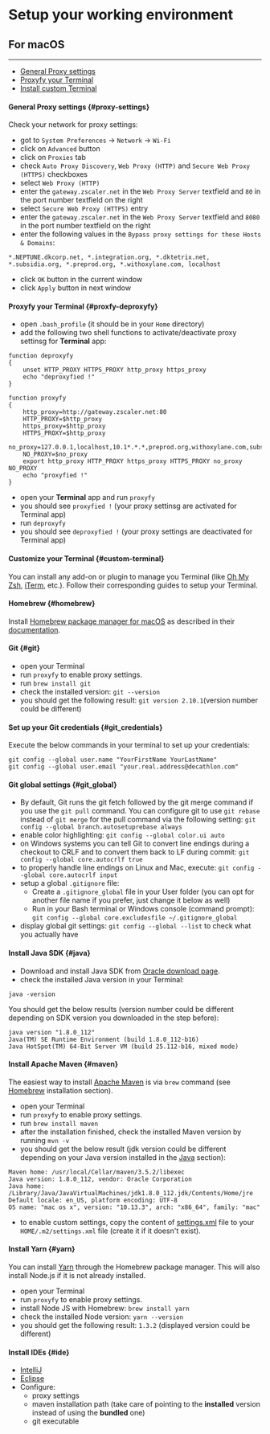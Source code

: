 # Setup your working environment

## For macOS
----

* [General Proxy settings](#proxy-settings)
* [Proxyfy your Terminal](#proxfy-deproxyfy)
* [Install custom Terminal](#custom-terminal)

#### General Proxy settings {#proxy-settings}

Check your network for proxy settings:
* got to `System Preferences` -> `Network` ->  `Wi-Fi`
* click on `Advanced` button
* click on `Proxies` tab
* check `Auto Proxy Discovery`, `Web Proxy (HTTP)` and `Secure Web Proxy (HTTPS)` checkboxes
* select `Web Proxy (HTTP)`
* enter the `gateway.zscaler.net` in the `Web Proxy Server` textfield and `80` in the port number textfield on the right
* select `Secure Web Proxy (HTTPS)` entry
* enter the `gateway.zscaler.net` in the `Web Proxy Server` textfield and `8080` in the port number textfield on the right
* enter the following values in the `Bypass proxy settings for these Hosts & Domains`:
```
*.NEPTUNE.dkcorp.net, *.integration.org, *.dktetrix.net, *.subsidia.org, *.preprod.org, *.withoxylane.com, localhost
```
* click `OK` button in the current window
* click `Apply` button in next window

#### Proxyfy your Terminal {#proxfy-deproxyfy}

* open `.bash_profile` (it should be in your `Home` directory)
* add the following two shell functions to activate/deactivate proxy settinsg for __Terminal__ app:

```shell
function deproxyfy
{
    unset HTTP_PROXY HTTPS_PROXY http_proxy https_proxy
    echo "deproxyfied !"
}

function proxyfy
{
    http_proxy=http://gateway.zscaler.net:80
    HTTP_PROXY=$http_proxy
    https_proxy=$http_proxy
    HTTPS_PROXY=$http_proxy
    no_proxy=127.0.0.1,localhost,10.1*.*.*,preprod.org,withoxylane.com,subsidia.org
    NO_PROXY=$no_proxy
    export http_proxy HTTP_PROXY https_proxy HTTPS_PROXY no_proxy NO_PROXY
    echo "proxyfied !"
}
```

* open your **Terminal** app and run `proxyfy`
* you should see `proxyfied !` (your proxy settinsg are activated for Terminal app)
* run `deproxyfy`
* you should see `deproxyfied !` (your proxy settings are deactivated for Terminal app)

#### Customize your Terminal {#custom-terminal}

You can install any add-on or plugin to manage you Terminal (like [Oh My Zsh](https://github.com/robbyrussell/oh-my-zsh), [iTerm](https://iterm2.com/), etc.).
Follow their corresponding guides to setup your Terminal.

#### Homebrew {#homebrew}

Install [Homebrew package manager for macOS](https://brew.sh/) as described in their [documentation](https://docs.brew.sh/Installation.html).

#### Git {#git}

* open your Terminal
* run `proxyfy` to enable proxy settings.
* run `brew install git`
* check the installed version: `git --version`
* you should get the following result: `git version 2.10.1`(version number could be different)

#### Set up your Git credentials {#git_credentials}

Execute the below commands in your terminal to set up your credentials:
```
git config --global user.name "YourFirstName YourLastName"
git config --global user.email "your.real.address@decathlon.com"
```

#### Git global settings {#git_global}

* By default, Git runs the git fetch followed by the git merge command if you use the `git pull` command. You can configure git to use `git rebase` instead of `git merge` for the pull command via the following setting: `git config --global branch.autosetuprebase always`
* enable color highlighting: `git config --global color.ui auto`
* on Windows systems you can tell Git to convert line endings during a checkout to CRLF and to convert them back to LF during commit: `git config --global core.autocrlf true`
* to properly handle line endings on Linux and Mac, execute: `git config --global core.autocrlf input`
* setup a global `.gitignore` file:
    - Create a `.gitignore_global` file in your User folder (you can opt for another file name if you prefer, just change it below as well)
    - Run in your Bash terminal or Windows console (command prompt): `git config --global core.excludesfile ~/.gitignore_global`
* display global git settings: `git config --global --list` to check what you actually have

#### Install Java SDK {#java}

* Download and install Java SDK from [Oracle download page](http://www.oracle.com/technetwork/java/javase/downloads/index.html).
* check the installed Java version in your Terminal:
```
java -version
```
You should get the below results (version number could be different depending on SDK version you downloaded in the step before):
```
java version "1.8.0_112"
Java(TM) SE Runtime Environment (build 1.8.0_112-b16)
Java HotSpot(TM) 64-Bit Server VM (build 25.112-b16, mixed mode)
```

#### Install Apache Maven {#maven}

The easiest way to install [Apache Maven](https://maven.apache.org/) is via `brew` command (see [Homebrew](INSTALLATION.md#homebrew) installation section).
* open your Terminal
* run `proxyfy` to enable proxy settings.
* run `brew install maven`
* after the installation finished, check the installed Maven version by running `mvn -v`
* you should get the below result (jdk version could be different depending on your Java version installed in the [Java](INSTALLATION.md#java) section):
```
Maven home: /usr/local/Cellar/maven/3.5.2/libexec
Java version: 1.8.0_112, vendor: Oracle Corporation
Java home: /Library/Java/JavaVirtualMachines/jdk1.8.0_112.jdk/Contents/Home/jre
Default locale: en_US, platform encoding: UTF-8
OS name: "mac os x", version: "10.13.3", arch: "x86_64", family: "mac"
```
* to enable custom settings, copy the content of [settings.xml](./settings.xml) file to your `HOME/.m2/settings.xml` file (create it if it doesn't exist).

#### Install Yarn {#yarn}

You can install [Yarn](https://yarnpkg.com/en/) through the Homebrew package manager. This will also install Node.js if it is not already installed.

* open your Terminal
* run `proxyfy` to enable proxy settings.
* install Node JS with Homebrew: `brew install yarn`
* check the installed Node version: `yarn --version`
* you should get the following result: `1.3.2` (displayed version could be different)

#### Install IDEs {#ide}

* [IntelliJ](https://www.jetbrains.com/idea/)
* [Eclipse](http://www.eclipse.org/)
* Configure:
    - proxy settings
    - maven installation path (take care of pointing to the **installed** version instead of using the **bundled** one)
    - git executable
